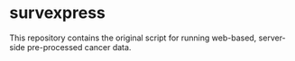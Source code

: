 # survexpress
This repository contains the original script for running web-based, server-side pre-processed cancer data.
